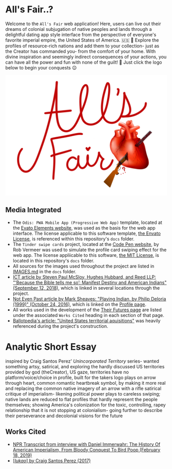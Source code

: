 # All's Fair..?

Welcome to the `All's Fair` web application! Here, users can live out their dreams of colonial subjugation of native peoples and lands through a delightful dating app style interface from the perspective of everyone's favorite imperial empire, the United States of America.  :us: :eagle: Explore the profiles of resource-rich nations and add them to your collection- just as the Creator has commanded you- from the comfort of your home. With divine inspiration and seemingly indirect consequences of your actions, you can have all the power and fun with none of the guilt! :smiling_face_with_three_hearts: Just click the logo below to begin your conquests :wink:

<a href="profile.html">![All's Fair Logo](assets/myImages/logo.png)</a>

## Media Integrated
* The `Odis: PWA Mobile App (Progressive Web App)` template, located at the [Evato Elements website](https://elements.envato.com/odis-pwa-mobile-app-progressive-web-app-PZJASV8), was used as the basis for the web app interface. The license applicable to this software template, [the Envato License](docs/ENVATO_LICENSE), is referenced within this repository's `docs` folder.
* The `Tinder swipe cards` project, located at the [Code Pen website](https://codepen.io/RobVermeer/pen/japZpY), by Rob Vermeer was used to simulate the profile card swiping effect for the web app. The license appliicable to this software, [the MIT License](docs/MIT_LICENSE), is located in this repository's `docs` folder.
* All sources for the images used throughout the project are listed in [IMAGES.md](docs/IMAGES.md) in the `docs` folder.
* [ICT article by Steven Paul McSloy, Hughes Hubbard, and Reed LLP: "‘Because the Bible tells me so’: Manifest Destiny and American Indians" (September 12, 2018)](https://indiancountrytoday.com/archive/because-the-bible-tells-me-so-manifest-destiny-and-american-indians), which is linked in several locations through the project.
* [Not Even Past article by Mark Sheaves: "Playing Indian, by Philip Deloria (1999)" (October 24, 2016)](https://notevenpast.org/playing-indian-by-philip-deloria-1999/), which is linked on the [Profile page](profile.html).
* All works used in the development of the [Their Futures page](futures.html) are listed under the associated `Works Cited` heading in each section of that page.
* [Ballotpedia's article: "United States territorial aquisitions"](https://ballotpedia.org/United_States_territorial_acquisitions) was heavily referenced during the project's construction.

# Analytic Short Essay
inspired by Craig Santos Perez' *Unincorporated Territory* series- wanted something artsy, satirical, and exploring the hardly discussed US territories
provided by god (theCreator), US gaze, territories have no platform/voice/choice in profile, built for the takers
logo plays on arrow through heart, common romantic heartbreak symbol, by making it more real and replacing the common native imagery of an arrow with a rifle
satirical critique of imperialism- likening political power plays to careless swiping; native lands are reduced to flat profiles that hardly represent the people themselves; showing America's colonization for the toxic, controlling, rapey relationship that it is
not stopping at colonialism- going further to describe their perseverance and decolonial visions for the future

## Works Cited
* [NPR Transcript from interview with Daniel Immerwahr: The History Of American Imperialism, From Bloody Conquest To Bird Poop (February 18, 2019)](https://www.npr.org/2019/02/18/694700303/the-history-of-american-imperialism-from-bloody-conquest-to-bird-poop)
* [[*lukao*] by Craig Santos Perez (2017)](http://craigsantosperez.com/books/lukao/)
